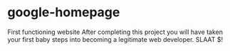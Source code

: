 # google-homepage
First functioning website
After completing this project you will have taken your first baby steps into becoming a legitimate web developer. SLAAT $!
